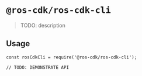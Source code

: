 # `@ros-cdk/ros-cdk-cli`

> TODO: description

## Usage

```
const rosCdkCli = require('@ros-cdk/ros-cdk-cli');

// TODO: DEMONSTRATE API
```
